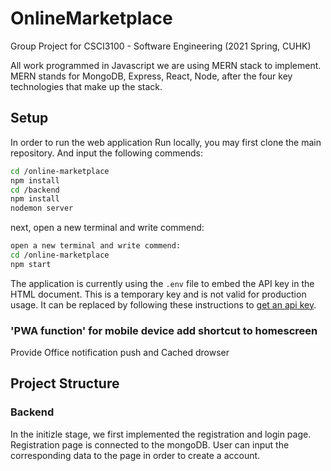 # OnlineMarketplace
Group Project for CSCI3100 - Software Engineering (2021 Spring, CUHK)


All work programmed in Javascript
we are using MERN stack to implement. MERN stands for MongoDB, Express, React, Node, after the four key technologies that make up the stack.


    
    

## Setup
In order to run the web application Run locally, you may first clone the main repository. And input the following commends:


```sh
cd /online-marketplace
npm install
cd /backend
npm install
nodemon server 
```
next, open a new terminal and write commend:

```sh
open a new terminal and write commend:   
cd /online-marketplace  
npm start  
```

The application is currently using the `.env` file to embed the API key in the
HTML document. This is a temporary key and is not valid for production usage. It
can be replaced by following these instructions to
[get an api key](https://developers.google.com/maps/documentation/javascript/get-api-key).


### 'PWA function' for mobile device add shortcut to homescreen
Provide Office notification push and Cached drowser

## Project Structure
  
  
### Backend
In the initizle stage,  we first implemented the registration and login page.  
Registration page is connected to the mongoDB. User can input the corresponding data to the page in order to create a account.  

